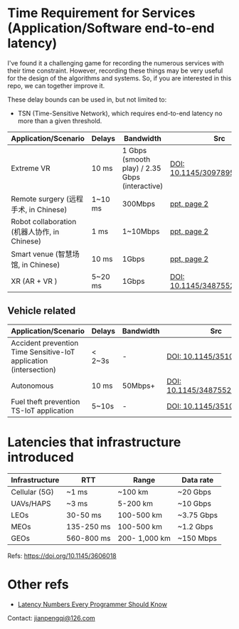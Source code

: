 # Time Requirement for Services (Application/Software end-to-end latency)
I've found it a challenging game for recording the numerous services with
their time constraint. However, recording these things may be very useful for
the design of the algorithms and systems. So, if you are interested in this
repo, we can together improve it.

These delay bounds can be used in, but not limited to:
- TSN (Time-Sensitive Network), which requires end-to-end latency no more
  than a given threshold.



| Application/Scenario |  Delays |  Bandwidth | Src  |
|           ---        |    ---  |      ---   | ---  | 
| Extreme VR           |  10 ms  |    1 Gbps (smooth play) / 2.35 Gbps (interactive) |  [DOI: 10.1145/3097895.3097901](https://dl.acm.org/doi/10.1145/3097895.3097901)
| Remote surgery  (远程手术, in Chinese)     | 1~10 ms |    300Mbps |  [ppt, page 2](http://www.ecconsortium.net/Uploads/file/20200506/20200506131731_63298.pdf)
| Robot collaboration (机器人协作, in Chinese) |   1 ms  |   1~10Mbps |  [ppt, page 2](http://www.ecconsortium.net/Uploads/file/20200506/20200506131731_63298.pdf)
| Smart venue (智慧场馆, in Chinese)          |  10 ms  |    1Gbps   |  [ppt, page 2](http://www.ecconsortium.net/Uploads/file/20200506/20200506131731_63298.pdf)
| XR (AR + VR )        |  5~20 ms  |    1Gbps   |  [DOI: 10.1145/3487552.3487815](https://doi.org/10.1145/3487552.3487815)


## Vehicle related
| Application/Scenario |  Delays |  Bandwidth | Src  |
|           ---        |    ---  |      ---   | ---  | 
| Accident prevention Time Sensitive-IoT application (intersection)        |  < 2~3s  |    -   |  [DOI: 10.1145/3510411](https://doi.org/10.1145/3510411)
| Autonomous           |   10 ms  |    50Mbps+ |  [DOI: 10.1145/3487552.3487815](https://doi.org/10.1145/3487552.3487815)
| Fuel theft prevention TS-IoT application        |  5~10s  |    -   |  [DOI: 10.1145/3510411](https://doi.org/10.1145/3510411)

# Latencies that infrastructure introduced 
| Infrastructure       |  RTT |     Range  | Data rate  |
|           ---        |    ---  |      ---   | ---        | 
|    Cellular (5G)     |    ~1 ms  |      ~100 km   |   ~20 Gbps     | 
|    UAVs/HAPS         |    ~3 ms  |      5-200 km   |    ~10 Gbps     | 
|    LEOs              |    30-50 ms  |     100-500 km   |    ~3.75 Gbps     | 
|    MEOs              |    135-250 ms  |      100-500 km   |    ~1.2 Gbps     | 
|    GEOs              |    560-800 ms |     200- 1,000 km  |    ~150 Mbps     | 
Refs: https://doi.org/10.1145/3606018

# Other refs
- [Latency Numbers Every Programmer Should Know](https://colin-scott.github.io/personal_website/research/interactive_latency.html)

Contact: jianpengqi@126.com
